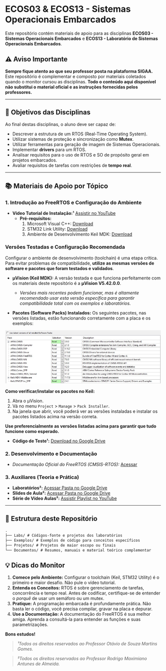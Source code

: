 # ECOS03 & ECOS13 - Sistemas Operacionais Embarcados

Este repositório contém materiais de apoio para as disciplinas **ECOS03 - Sistemas Operacionais Embarcados** e **ECOS13 - Laboratório de Sistemas Operacionais Embarcados**.

## ⚠️ Aviso Importante

**Sempre fique atento ao que seu professor posta na plataforma SIGAA.**
Este repositório é complementar e composto por materiais coletados quando o monitor cursou as disciplinas. **Todo o conteúdo aqui disponível não substitui o material oficial e as instruções fornecidas pelos professores.**

---

## 🎯 Objetivos das Disciplinas

Ao final destas disciplinas, o aluno deve ser capaz de:

*   Descrever a estrutura de um RTOS (Real-Time Operating System).
*   Utilizar sistemas de proteção e sincronização como **Mutex**.
*   Utilizar ferramentas para geração de imagem de Sistemas Operacionais.
*   Implementar **drivers** para um RTOS.
*   Analisar requisitos para o uso de RTOS e SO de propósito geral em projetos embarcados.
*   Avaliar requisitos de tarefas com restrições de **tempo real**.

---

## 📚 Materiais de Apoio por Tópico

### 1. Introdução ao FreeRTOS e Configuração do Ambiente
*   **Vídeo Tutorial de Instalação:¹** [Assistir no YouTube](https://youtu.be/DoGPWF8iJy0)
    *   **Pré-requisitos:**
        1.  Microsoft Visual C++: [Download](https://www.microsoft.com/pt-br/download/details.aspx?id=48145)
        2.  STM32 Link Utility: [Download](https://www.st.com/en/development-tools/stsw-link004.html#get-software)
        3.  Ambiente de Desenvolvimento Keil MDK: [Download](https://www.keil.com/download/product/)

### Versões Testadas e Configuração Recomendada

Configurar o ambiente de desenvolvimento (toolchain) é uma etapa crítica. Para evitar problemas de compatibilidade, **utilize as mesmas versões de software e pacotes que foram testados e validados**.

*   **µVision (Keil MDK):** A versão testada e que funciona perfeitamente com os materiais deste repositório é a **µVision V5.42.0.0**.
    *   *Versões mais recentes podem funcionar, mas é altamente recomendado usar esta versão específica para garantir compatibilidade total com os exemplos e laboratórios.*

*   **Pacotes (Software Packs) Instalados:**
    Os seguintes pacotes, nas versões listadas, estão funcionando corretamente com a placa e os exemplos:

![](versoes.png)

**Como verificar/instalar os pacotes no Keil:**
1.  Abra o µVision.
2.  Vá no menu `Project` > `Manage` > `Pack Installer`.
3.  Na janela que abrir, você poderá ver as versões instaladas e instalar os pacotes listados acima na versão correta.

**Use preferencialmente as versões listadas acima para garantir que tudo funcione como esperado.**

*   **Código de Teste¹:** [Download no Google Drive](https://drive.google.com/file/d/12M1g1bPAiYj8eHamMVM3GPySJZZoiD0W/view?usp=sharing)

### 2. Desenvolvimento e Documentação
*   *Documentação Oficial do FreeRTOS (CMSIS-RTOS):* [Acessar](https://arm-software.github.io/CMSIS_5/latest/RTOS/html/index.html)

### 3. Auxiliares (Teoria e Prática)
*   **Laboratórios²:** [Acessar Pasta no Google Drive](https://drive.google.com/drive/folders/16TBHZGL2HVfUESPm6IhvEoYG0nnl3ddm)
*   **Slides de Aula²:** [Acessar Pasta no Google Drive](https://drive.google.com/drive/folders/16TL4bP4UZIY0jOIBmZMEUSAPasSaol9r)
*   **Série de Vídeo Aulas²:** [Assistir Playlist no YouTube](https://www.youtube.com/watch?v=6m_ptPmPmJ4&list=PLqBAJMdCNemmvUYzwij935_VYaiuaJkta)

---

## 📂 Estrutura deste Repositório
```
.
├── Labs/ # Códigos-fonte e projetos dos laboratórios
├── Exemplos/ # Exemplos de código para conceitos específicos
├── Projetos/ # Projetos de maior escopo ou finais
└── Documentos/ # Resumos, manuais e material teórico complementar
```

## 💡 Dicas do Monitor

1.  **Comece pelo Ambiente:** Configurar o toolchain (Keil, STM32 Utility) é o primeiro e maior desafio. Não pule o vídeo tutorial.
2.  **Entenda os Conceitos:** RTOS é sobre gerenciamento de tarefas, concorrência e tempo real. Antes de codificar, certifique-se de entender o *porquê* de usar um semáforo ou um mutex.
3.  **Pratique:** A programação embarcada é profundamente prática. Não basta ler o código, você precisa compilar, gravar na placa e depurar.
4.  **Use a Documentação:** A documentação do FreeRTOS é sua melhor amiga. Aprenda a consultá-la para entender as funções e suas parametrizações.

**Bons estudos!**

> *¹Todos os direitos reservados ao Professor Otávio de Souza Martins Gomes.*

> *²Todos os direitos reservados ao Professor Rodrigo Maximiano Antunes de Almeida.*